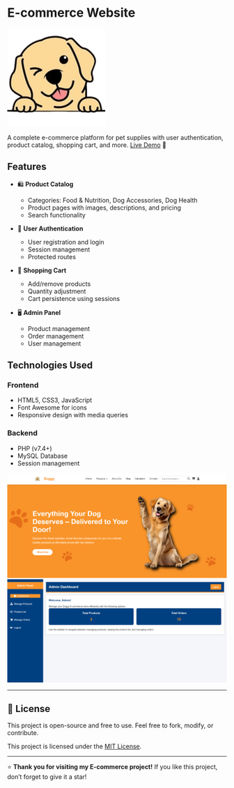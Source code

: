 # E-commerce Website
![alt text](assets/images/logo.png)


A complete e-commerce platform for pet supplies with user authentication, product catalog, shopping cart, and more.
[Live Demo](https://dogkart.onrender.com) 🚀

## Features

- 🛍️ **Product Catalog**
  - Categories: Food & Nutrition, Dog Accessories, Dog Health
  - Product pages with images, descriptions, and pricing
  - Search functionality

- 👤 **User Authentication**
  - User registration and login
  - Session management
  - Protected routes

- 🛒 **Shopping Cart**
  - Add/remove products
  - Quantity adjustment
  - Cart persistence using sessions

- 🖥️ **Admin Panel**
  - Product management
  - Order management
  - User management

## Technologies Used

### Frontend
- HTML5, CSS3, JavaScript
- Font Awesome for icons
- Responsive design with media queries

### Backend
- PHP (v7.4+)
- MySQL Database
- Session management

![alt text](assets/images/home.png)
![alt text](assets/images/admin-dashboard.png)

---

## 📝 License

This project is open-source and free to use. Feel free to fork, modify, or contribute.


This project is licensed under the [MIT License](LICENSE).


---

⭐️ **Thank you for visiting my E-commerce project!** If you like this project, don’t forget to give it a star!
